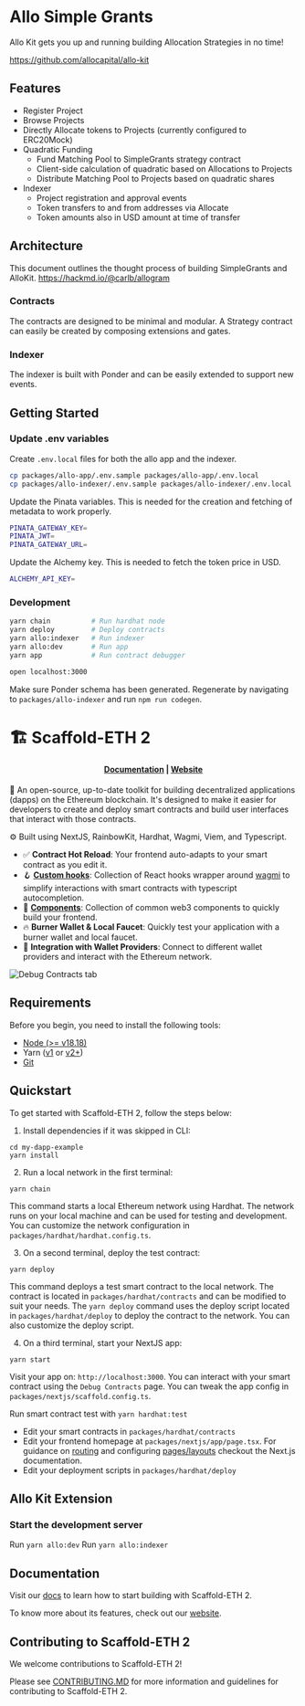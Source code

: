 # Allo Simple Grants

Allo Kit gets you up and running building Allocation Strategies in no time!

https://github.com/allocapital/allo-kit

## Features

- Register Project
- Browse Projects
- Directly Allocate tokens to Projects (currently configured to ERC20Mock)
- Quadratic Funding
  - Fund Matching Pool to SimpleGrants strategy contract
  - Client-side calculation of quadratic based on Allocations to Projects
  - Distribute Matching Pool to Projects based on quadratic shares
- Indexer
  - Project registration and approval events
  - Token transfers to and from addresses via Allocate
  - Token amounts also in USD amount at time of transfer

## Architecture

This document outlines the thought process of building SimpleGrants and AlloKit.
https://hackmd.io/@carlb/allogram

### Contracts

The contracts are designed to be minimal and modular. A Strategy contract can easily be created by composing extensions and gates.

### Indexer

The indexer is built with Ponder and can be easily extended to support new events.

## Getting Started

### Update .env variables

Create `.env.local` files for both the allo app and the indexer.

```sh
cp packages/allo-app/.env.sample packages/allo-app/.env.local
cp packages/allo-indexer/.env.sample packages/allo-indexer/.env.local
```

Update the Pinata variables. This is needed for the creation and fetching of metadata to work properly.

```sh
PINATA_GATEWAY_KEY=
PINATA_JWT=
PINATA_GATEWAY_URL=
```

Update the Alchemy key. This is needed to fetch the token price in USD.

```sh
ALCHEMY_API_KEY=
```

### Development

```sh
yarn chain          # Run hardhat node
yarn deploy         # Deploy contracts
yarn allo:indexer   # Run indexer
yarn allo:dev       # Run app
yarn app            # Run contract debugger

open localhost:3000
```

Make sure Ponder schema has been generated. Regenerate by navigating to `packages/allo-indexer` and run `npm run codegen`.

# 🏗 Scaffold-ETH 2

<h4 align="center">
  <a href="https://docs.scaffoldeth.io">Documentation</a> |
  <a href="https://scaffoldeth.io">Website</a>
</h4>

🧪 An open-source, up-to-date toolkit for building decentralized applications (dapps) on the Ethereum blockchain. It's designed to make it easier for developers to create and deploy smart contracts and build user interfaces that interact with those contracts.

⚙️ Built using NextJS, RainbowKit, Hardhat, Wagmi, Viem, and Typescript.

- ✅ **Contract Hot Reload**: Your frontend auto-adapts to your smart contract as you edit it.
- 🪝 **[Custom hooks](https://docs.scaffoldeth.io/hooks/)**: Collection of React hooks wrapper around [wagmi](https://wagmi.sh/) to simplify interactions with smart contracts with typescript autocompletion.
- 🧱 [**Components**](https://docs.scaffoldeth.io/components/): Collection of common web3 components to quickly build your frontend.
- 🔥 **Burner Wallet & Local Faucet**: Quickly test your application with a burner wallet and local faucet.
- 🔐 **Integration with Wallet Providers**: Connect to different wallet providers and interact with the Ethereum network.

![Debug Contracts tab](https://github.com/scaffold-eth/scaffold-eth-2/assets/55535804/b237af0c-5027-4849-a5c1-2e31495cccb1)

## Requirements

Before you begin, you need to install the following tools:

- [Node (>= v18.18)](https://nodejs.org/en/download/)
- Yarn ([v1](https://classic.yarnpkg.com/en/docs/install/) or [v2+](https://yarnpkg.com/getting-started/install))
- [Git](https://git-scm.com/downloads)

## Quickstart

To get started with Scaffold-ETH 2, follow the steps below:

1. Install dependencies if it was skipped in CLI:

```
cd my-dapp-example
yarn install
```

2. Run a local network in the first terminal:

```
yarn chain
```

This command starts a local Ethereum network using Hardhat. The network runs on your local machine and can be used for testing and development. You can customize the network configuration in `packages/hardhat/hardhat.config.ts`.

3. On a second terminal, deploy the test contract:

```
yarn deploy
```

This command deploys a test smart contract to the local network. The contract is located in `packages/hardhat/contracts` and can be modified to suit your needs. The `yarn deploy` command uses the deploy script located in `packages/hardhat/deploy` to deploy the contract to the network. You can also customize the deploy script.

4. On a third terminal, start your NextJS app:

```
yarn start
```

Visit your app on: `http://localhost:3000`. You can interact with your smart contract using the `Debug Contracts` page. You can tweak the app config in `packages/nextjs/scaffold.config.ts`.

Run smart contract test with `yarn hardhat:test`

- Edit your smart contracts in `packages/hardhat/contracts`
- Edit your frontend homepage at `packages/nextjs/app/page.tsx`. For guidance on [routing](https://nextjs.org/docs/app/building-your-application/routing/defining-routes) and configuring [pages/layouts](https://nextjs.org/docs/app/building-your-application/routing/pages-and-layouts) checkout the Next.js documentation.
- Edit your deployment scripts in `packages/hardhat/deploy`

## Allo Kit Extension

### Start the development server

Run `yarn allo:dev`
Run `yarn allo:indexer`

## Documentation

Visit our [docs](https://docs.scaffoldeth.io) to learn how to start building with Scaffold-ETH 2.

To know more about its features, check out our [website](https://scaffoldeth.io).

## Contributing to Scaffold-ETH 2

We welcome contributions to Scaffold-ETH 2!

Please see [CONTRIBUTING.MD](https://github.com/scaffold-eth/scaffold-eth-2/blob/main/CONTRIBUTING.md) for more information and guidelines for contributing to Scaffold-ETH 2.

